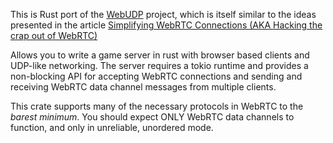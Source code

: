 This is Rust port of the [WebUDP](https://github.com/seemk/WebUdp) project,
which is itself similar to the ideas presented in the article [Simplifying
WebRTC Connections (AKA Hacking the crap out of
WebRTC)](http://www.stormbrewers.com/blog/webrtc-data-channels-without-signaling-aka-hacking-the-crap-out-of-webrtc/)

Allows you to write a game server in rust with browser based clients and
UDP-like networking.  The server requires a tokio runtime and provides a
non-blocking API for accepting WebRTC connections and sending and receiving
WebRTC data channel messages from multiple clients.

This crate supports many of the necessary protocols in WebRTC to the *barest
minimum*.  You should expect ONLY WebRTC data channels to function, and only in
unreliable, unordered mode.
